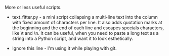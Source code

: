 More or less useful scripts.

* text_fitter.py - a mini script collapsing a multi-line text into the column with fixed amount of characters per line. It also adds quotation marks at the beginning and the end of each line and escapes specials characters, like \t and \n. It can be useful, when you need to paste a long text as a string into a Python script, and want it to look esthetically.

* Ignore this line - I'm using it while playing with git.

